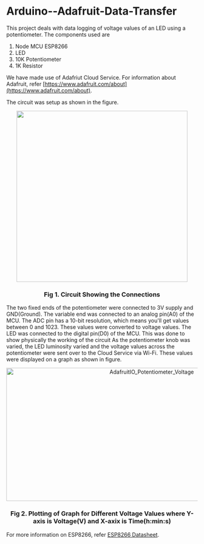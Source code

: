 # Arduino--Adafruit-Data-Transfer

This project deals with data logging of voltage values of an LED using a potentiometer. The components used are 

1. Node MCU ESP8266
2. LED
3. 10K Potentiometer
4. 1K Resistor

We have made use of Adafriut Cloud Service. For information about Adafruit, refer [https://www.adafruit.com/about](https://www.adafruit.com/about).

The circuit was setup as shown in the figure. 

<p align="center"><img src="https://user-images.githubusercontent.com/48091500/59160096-5aff2c00-8aef-11e9-9f75-de4a5d61d5ed.jpg" height="450"></p>
  
### <p align="center">Fig 1. Circuit Showing the Connections</p>

The two fixed ends of the potentiometer were connected to 3V supply and GND(Ground). The variable end was connected to an analog pin(A0) of the MCU. The ADC pin has a 10-bit resolution, which means you'll get values between 0 and 1023. These values were converted to voltage values. The LED was connected to the digital pin(D0) of the MCU. This was done to show physically the working of the circuit As the potentiometer knob was varied, the LED luminosity varied and the voltage values across the potentiometer were sent over to the Cloud Service via Wi-Fi. These values were displayed on a graph as shown in figure.

<p align="center"><img src="https://user-images.githubusercontent.com/48091500/59159687-15406480-8aeb-11e9-8576-b7075897cd7f.JPG" alt="AdafruitIO_Potentiometer_Voltage" width="750" height="350" /></p>

### <p align="center">Fig 2. Plotting of Graph for Different Voltage Values where Y-axis is Voltage(V) and X-axix is Time(h:min:s)</p>

For more information on ESP8266, refer [ESP8266 Datasheet](https://www.espressif.com/sites/default/files/documentation/0a-esp8266ex_datasheet_en.pdf).
